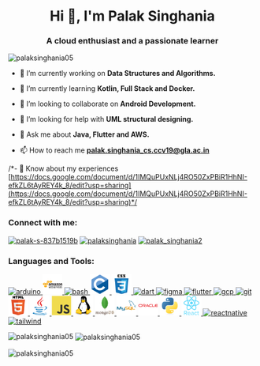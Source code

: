 <h1 align="center">Hi 👋, I'm Palak Singhania</h1>
<h3 align="center">A cloud enthusiast and a passionate learner</h3>

<p align="left"> <img src="https://komarev.com/ghpvc/?username=palaksinghania05&label=Profile%20views&color=0e75b6&style=flat" alt="palaksinghania05" /> </p>

- 🔭 I’m currently working on **Data Structures and Algorithms.**

- 🌱 I’m currently learning **Kotlin, Full Stack and Docker.**

- 👯 I’m looking to collaborate on **Android Development.**

- 🤝 I’m looking for help with **UML structural designing.**

- 💬 Ask me about **Java, Flutter and AWS.**

- 📫 How to reach me **palak.singhania_cs.ccv19@gla.ac.in**

/*- 📄 Know about my experiences [https://docs.google.com/document/d/1IMQuPUxNLj4RO50ZxPBiR1HhNI-efkZL6tAyREY4k_8/edit?usp=sharing](https://docs.google.com/document/d/1IMQuPUxNLj4RO50ZxPBiR1HhNI-efkZL6tAyREY4k_8/edit?usp=sharing)*/


<h3 align="left">Connect with me:</h3>
<p align="left">
<a href="https://linkedin.com/in/palak-s-837b1519b" target="blank"><img align="center" src="https://raw.githubusercontent.com/rahuldkjain/github-profile-readme-generator/master/src/images/icons/Social/linked-in-alt.svg" alt="palak-s-837b1519b" height="30" width="40" /></a>
<a href="https://www.codechef.com/users/palaksinghania" target="blank"><img align="center" src="https://cdn.jsdelivr.net/npm/simple-icons@3.1.0/icons/codechef.svg" alt="palaksinghania" height="30" width="40" /></a>
<a href="https://www.hackerrank.com/palak_singhania2" target="blank"><img align="center" src="https://raw.githubusercontent.com/rahuldkjain/github-profile-readme-generator/master/src/images/icons/Social/hackerrank.svg" alt="palak_singhania2" height="30" width="40" /></a>
</p>

<h3 align="left">Languages and Tools:</h3>
<p align="left"> <a href="https://www.arduino.cc/" target="_blank"> <img src="https://cdn.worldvectorlogo.com/logos/arduino-1.svg" alt="arduino" width="40" height="40"/> </a> <a href="https://aws.amazon.com" target="_blank"> <img src="https://raw.githubusercontent.com/devicons/devicon/master/icons/amazonwebservices/amazonwebservices-original-wordmark.svg" alt="aws" width="40" height="40"/> </a> <a href="https://www.gnu.org/software/bash/" target="_blank"> <img src="https://www.vectorlogo.zone/logos/gnu_bash/gnu_bash-icon.svg" alt="bash" width="40" height="40"/> </a> <a href="https://www.cprogramming.com/" target="_blank"> <img src="https://raw.githubusercontent.com/devicons/devicon/master/icons/c/c-original.svg" alt="c" width="40" height="40"/> </a> <a href="https://www.w3schools.com/css/" target="_blank"> <img src="https://raw.githubusercontent.com/devicons/devicon/master/icons/css3/css3-original-wordmark.svg" alt="css3" width="40" height="40"/> </a> <a href="https://dart.dev" target="_blank"> <img src="https://www.vectorlogo.zone/logos/dartlang/dartlang-icon.svg" alt="dart" width="40" height="40"/> </a> <a href="https://www.figma.com/" target="_blank"> <img src="https://www.vectorlogo.zone/logos/figma/figma-icon.svg" alt="figma" width="40" height="40"/> </a> <a href="https://flutter.dev" target="_blank"> <img src="https://www.vectorlogo.zone/logos/flutterio/flutterio-icon.svg" alt="flutter" width="40" height="40"/> </a> <a href="https://cloud.google.com" target="_blank"> <img src="https://www.vectorlogo.zone/logos/google_cloud/google_cloud-icon.svg" alt="gcp" width="40" height="40"/> </a> <a href="https://git-scm.com/" target="_blank"> <img src="https://www.vectorlogo.zone/logos/git-scm/git-scm-icon.svg" alt="git" width="40" height="40"/> </a> <a href="https://www.w3.org/html/" target="_blank"> <img src="https://raw.githubusercontent.com/devicons/devicon/master/icons/html5/html5-original-wordmark.svg" alt="html5" width="40" height="40"/> </a> <a href="https://www.java.com" target="_blank"> <img src="https://raw.githubusercontent.com/devicons/devicon/master/icons/java/java-original.svg" alt="java" width="40" height="40"/> </a> <a href="https://developer.mozilla.org/en-US/docs/Web/JavaScript" target="_blank"> <img src="https://raw.githubusercontent.com/devicons/devicon/master/icons/javascript/javascript-original.svg" alt="javascript" width="40" height="40"/> </a> <a href="https://www.linux.org/" target="_blank"> <img src="https://raw.githubusercontent.com/devicons/devicon/master/icons/linux/linux-original.svg" alt="linux" width="40" height="40"/> </a> <a href="https://www.mongodb.com/" target="_blank"> <img src="https://raw.githubusercontent.com/devicons/devicon/master/icons/mongodb/mongodb-original-wordmark.svg" alt="mongodb" width="40" height="40"/> </a> <a href="https://www.mysql.com/" target="_blank"> <img src="https://raw.githubusercontent.com/devicons/devicon/master/icons/mysql/mysql-original-wordmark.svg" alt="mysql" width="40" height="40"/> </a> <a href="https://www.oracle.com/" target="_blank"> <img src="https://raw.githubusercontent.com/devicons/devicon/master/icons/oracle/oracle-original.svg" alt="oracle" width="40" height="40"/> </a> <a href="https://www.python.org" target="_blank"> <img src="https://raw.githubusercontent.com/devicons/devicon/master/icons/python/python-original.svg" alt="python" width="40" height="40"/> </a> <a href="https://reactjs.org/" target="_blank"> <img src="https://raw.githubusercontent.com/devicons/devicon/master/icons/react/react-original-wordmark.svg" alt="react" width="40" height="40"/> </a> <a href="https://reactnative.dev/" target="_blank"> <img src="https://reactnative.dev/img/header_logo.svg" alt="reactnative" width="40" height="40"/> </a> <a href="https://tailwindcss.com/" target="_blank"> <img src="https://www.vectorlogo.zone/logos/tailwindcss/tailwindcss-icon.svg" alt="tailwind" width="40" height="40"/> </a> </p>

<p><img align="left" src="https://github-readme-stats.vercel.app/api/top-langs?username=palaksinghania05&show_icons=true&locale=en&layout=compact" alt="palaksinghania05" /></p>

<p>&nbsp;<img align="center" src="https://github-readme-stats.vercel.app/api?username=palaksinghania05&show_icons=true&locale=en" alt="palaksinghania05" /></p>

<p><img align="center" src="https://github-readme-streak-stats.herokuapp.com/?user=palaksinghania05&" alt="palaksinghania05" /></p>



